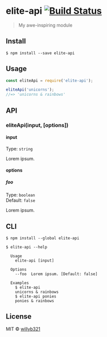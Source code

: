 # elite-api [![Build Status](https://travis-ci.org/willyb321/elite-api.svg?branch=master)](https://travis-ci.org/willyb321/elite-api)

> My awe-inspiring module


## Install

```
$ npm install --save elite-api
```


## Usage

```js
const eliteApi = require('elite-api');

eliteApi('unicorns');
//=> 'unicorns & rainbows'
```


## API

### eliteApi(input, [options])

#### input

Type: `string`

Lorem ipsum.

#### options

##### foo

Type: `boolean`<br>
Default: `false`

Lorem ipsum.


## CLI

```
$ npm install --global elite-api
```

```
$ elite-api --help

  Usage
    elite-api [input]

  Options
    --foo  Lorem ipsum. [Default: false]

  Examples
    $ elite-api
    unicorns & rainbows
    $ elite-api ponies
    ponies & rainbows
```


## License

MIT © [willyb321](https://tehsuperwilly.tech)
